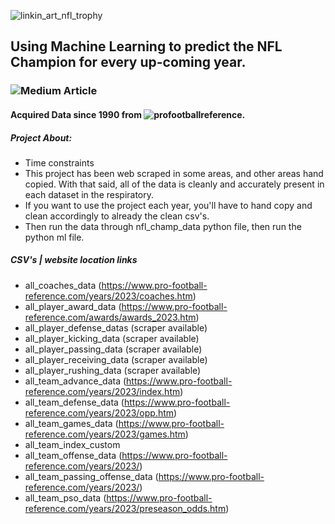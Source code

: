 ![linkin_art_nfl_trophy](https://github.com/allenjake440/NFL_Champion/assets/134075534/0657811b-27c3-4064-aef3-ea8c8de335ef)

## Using Machine Learning to predict the NFL Champion for every up-coming year.

### ![Medium Article](https://allenjake440.medium.com/predicting-the-nfl-champion-with-machine-learning-7c6eede5a4d2)

#### Acquired Data since 1990 from ![profootballreference](https://www.pro-football-reference.com/).

##### Project About:
- Time constraints
- This project has been web scraped in some areas, and other areas hand copied. With that said, all of the data is cleanly and accurately present in each dataset in the respiratory.
- If you want to use the project each year, you'll have to hand copy and clean accordingly to already the clean csv's.
- Then run the data through nfl_champ_data python file, then run the python ml file.

##### CSV's | website location links
- all_coaches_data (https://www.pro-football-reference.com/years/2023/coaches.htm)
- all_player_award_data (https://www.pro-football-reference.com/awards/awards_2023.htm)
- all_player_defense_datas (scraper available)
- all_player_kicking_data (scraper available)
- all_player_passing_data (scraper available)
- all_player_receiving_data (scraper available)
- all_player_rushing_data (scraper available)
- all_team_advance_data (https://www.pro-football-reference.com/years/2023/index.htm)
- all_team_defense_data (https://www.pro-football-reference.com/years/2023/opp.htm)
- all_team_games_data (https://www.pro-football-reference.com/years/2023/games.htm)
- all_team_index_custom
- all_team_offense_data (https://www.pro-football-reference.com/years/2023/)
- all_team_passing_offense_data (https://www.pro-football-reference.com/years/2023/)
- all_team_pso_data (https://www.pro-football-reference.com/years/2023/preseason_odds.htm)



